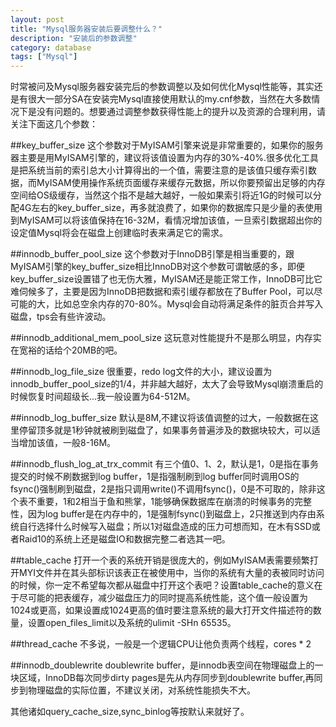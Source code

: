 ```yaml
---
layout: post
title: "Mysql服务器安装后要调整什么？"
description: "安装后的参数调整"
category: database
tags: ["Mysql"]
---
```



时常被问及Mysql服务器安装完后的参数调整以及如何优化Mysql性能等，其实还是有很大一部分SA在安装完Mysql直接使用默认的my.cnf参数，当然在大多数情况下是没有问题的。想要通过调整参数获得性能上的提升以及资源的合理利用，请关注下面这几个参数：

##key_buffer_size
这个参数对于MyISAM引擎来说是非常重要的，如果你的服务器主要是用MyISAM引擎的，建议将该值设置为内存的30%-40%.很多优化工具是把系统当前的索引总大小计算得出的一个值，需要注意的是该值只缓存索引数据，而MyISAM使用操作系统页面缓存来缓存元数据，所以你要预留出足够的内存空间给OS级缓存，当然这个指不是越大越好，一般如果索引将近1G的时候可以分配4G左右的key_buffer_size，再多就浪费了，如果你的数据库只是少量的表使用到MyISAM可以将该值保持在16-32M，看情况增加该值，一旦索引数据超出你的设定值Mysql将会在磁盘上创建临时表来满足它的需求。

##innodb_buffer_pool_size
这个参数对于InnoDB引擎是相当重要的，跟MyISAM引擎的key_buffer_size相比InnoDB对这个参数可谓敏感的多，即便key_buffer_size设置错了也无伤大雅，MyISAM还是能正常工作，InnoDB可比它难伺候多了，主要是因为InnoDB把数据和索引缓存都放在了Buffer Pool，可以尽可能的大，比如总空余内存的70-80%。Mysql会自动将满足条件的脏页合并写入磁盘，tps会有些许波动。

##innodb_additional_mem_pool_size
这玩意对性能提升不是那么明显，内存实在宽裕的话给个20MB的吧。

##innodb_log_file_size
很重要，redo log文件的大小，建议设置为innodb_buffer_pool_size的1/4，并非越大越好，太大了会导致Mysql崩溃重启的时候恢复时间超级长...我一般设置为64-512M。

##innodb_log_buffer_size
默认是8M,不建议将该值调整的过大，一般数据在这里停留顶多就是1秒钟就被刷到磁盘了，如果事务普遍涉及的数据块较大，可以适当增加该值，一般8-16M。

##innodb_flush_log_at_trx_commit
有三个值0、1、2，默认是1，0是指在事务提交的时候不刷数据到log buffer，1是指强制刷到log buffer同时调用OS的fsync()强制刷到磁盘，2是指只调用write()不调用fsync()，0是不可取的，除非这个表不重要，1和2相当于鱼和熊掌，1能够确保数据库在崩溃的时候事务的完整性，因为log buffer是在内存中的，1是强制fsync()到磁盘上，2只推送到内存由系统自行选择什么时候写入磁盘；所以1对磁盘造成的压力可想而知，在木有SSD或者Raid10的系统上还是磁盘IO和数据完整二者选其一吧。

##table_cache
打开一个表的系统开销是很庞大的，例如MyISAM表需要频繁打开MYI文件并在其头部标识该表正在被使用中，当你的系统有大量的表被同时访问的时候，你一定不希望每次都从磁盘中打开这个表吧？设置table_cache的意义在于尽可能的把表缓存，减少磁盘压力的同时提高系统性能，这个值一般设置为1024或更高，如果设置成1024更高的值时要注意系统的最大打开文件描述符的数量，设置open_files_limit以及系统的ulimit -SHn 65535。

##thread_cache
不多说，一般是一个逻辑CPU让他负责两个线程，cores * 2

##innodb_doublewrite
doublewrite buffer，是innodb表空间在物理磁盘上的一块区域，InnoDB每次同步dirty pages是先从内存同步到doublewrite buffer,再同步到物理磁盘的实际位置，不建议关闭，对系统性能损失不大。

其他诸如query_cache_size,sync_binlog等按默认来就好了。
